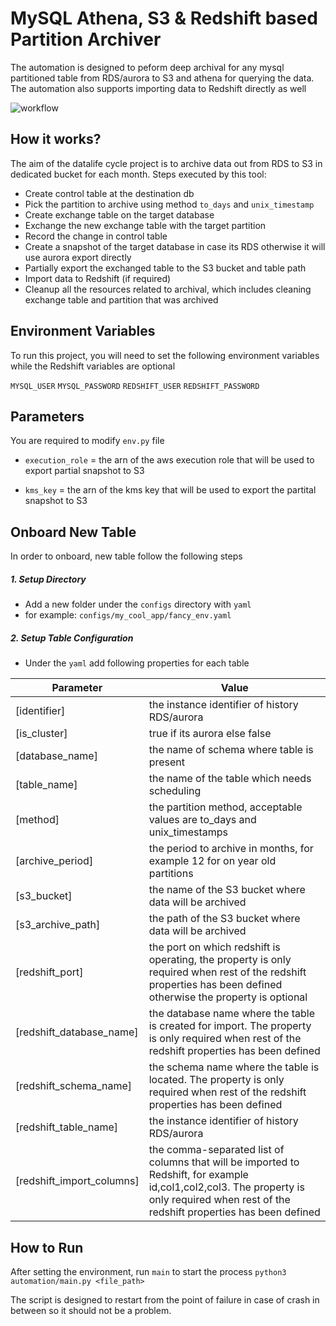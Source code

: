 # MySQL Athena, S3 & Redshift based Partition Archiver

The automation is designed to peform deep archival for any mysql partitioned table from RDS/aurora to S3 and athena for querying the data. The automation also supports importing data to Redshift directly as well

![workflow](img/workflow.png)

## How it works?

The aim of the datalife cycle project is to archive data out from RDS to S3 in dedicated bucket for each month.
Steps executed by this tool: 
- Create control table at the destination db
- Pick the partition to archive using method `to_days` and `unix_timestamp`
- Create exchange table on the target database
- Exchange the new exchange table with the target partition
- Record the change in control table
- Create a snapshot of the target database in case its RDS otherwise it will use aurora export directly
- Partially export the exchanged table to the S3 bucket and table path
- Import data to Redshift (if required)
- Cleanup all the resources related to archival, which includes cleaning exchange table and partition that was archived

## Environment Variables

To run this project, you will need to set the following environment variables while the Redshift variables are optional

`MYSQL_USER`
`MYSQL_PASSWORD`
`REDSHIFT_USER`
`REDSHIFT_PASSWORD`

## Parameters

You are required to modify `env.py` file 

- `execution_role` = the arn of the aws execution role that will be used to export partial snapshot to S3

- `kms_key` = the arn of the kms key that will be used to export the partital snapshot to S3
## Onboard New Table
In order to onboard, new table follow the following steps

##### 1. Setup Directory 
 - Add a new folder under the `configs` directory with `yaml`
 - for example: `configs/my_cool_app/fancy_env.yaml`

##### 2. Setup Table Configuration
 - Under the `yaml` add following properties for each table

| Parameter | Value |
|-----------|---------|
| <a name="identifier"></a> [identifier] | the instance identifier of history RDS/aurora |
| <a name="is_cluster"></a> [is\_cluster] | true if its aurora else false |
| <a name="database_name"></a> [database\_name] | the name of schema where table is present |
| <a name="table_name"></a> [table\_name] | the name of the table which needs scheduling |
| <a name="method"></a> [method] | the partition method, acceptable values are to_days and unix_timestamps |
| <a name="archive_period"></a> [archive\_period] | the period to archive in months, for example 12 for on year old partitions |
| <a name="s3_bucket"></a> [s3\_bucket] | the name of the S3 bucket where data will be archived |
| <a name="s3_archive_path"></a> [s3\_archive\_path] | the path of the S3 bucket where data will be archived |
| <a name="redshift_port"></a> [redshift\_port] | the port on which redshift is operating, the property is only required when rest of the redshift properties has been defined otherwise the property is optional |
| <a name="redshift_database_name"></a> [redshift\_database\_name] | the database name where the table is created for import. The property is only required when rest of the redshift properties has been defined |
| <a name="redshift_schema_name"></a> [redshift\_schema\_name] | the schema name where the table is located. The property is only required when rest of the redshift properties has been defined |
| <a name="redshift_table_name"></a> [redshift\_table\_name] | the instance identifier of history RDS/aurora |
| <a name="redshift_import_columns"></a> [redshift\_import\_columns] | the comma-separated list of columns that will be imported to Redshift, for example id,col1,col2,col3. The property is only required when rest of the redshift properties has been defined |

## How to Run
After setting the environment, run `main` to start the process
`python3 automation/main.py <file_path>`

The script is designed to restart from the point of failure in case of crash in between so it should not be a problem.
